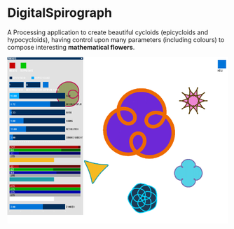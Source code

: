 # DigitalSpirograph
A Processing application to create beautiful cycloids (epicycloids and hypocycloids), having control upon many parameters (including colours) to compose interesting **mathematical flowers**.  
  
    
![screenshot](https://github.com/SimonTalaga/DigitalSpirograph/blob/master/screenshot.png)
